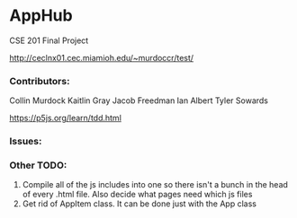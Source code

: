 # AppHub

CSE 201 Final Project

http://ceclnx01.cec.miamioh.edu/~murdoccr/test/

### Contributors:

Collin Murdock
Kaitlin Gray
Jacob Freedman
Ian   Albert
Tyler Sowards


https://p5js.org/learn/tdd.html

### Issues:


### Other TODO:

1. Compile all of the js includes into one so there isn't a bunch in the head of every .html file. Also decide what pages need which js files
2. Get rid of AppItem class. It can be done just with the App class
